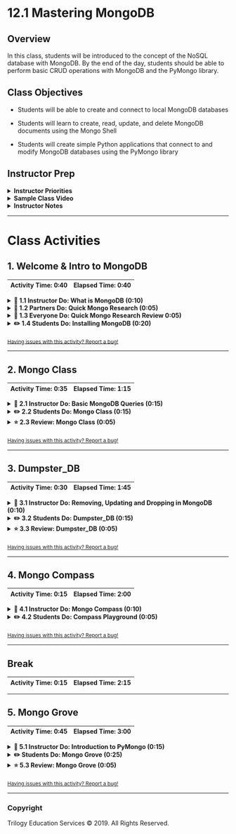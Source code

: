 # 12.1 Mastering MongoDB

## Overview

In this class, students will be introduced to the concept of the NoSQL database with MongoDB. By the end of the day, students should be able to perform basic CRUD operations with MongoDB and the PyMongo library.

## Class Objectives

* Students will be able to create and connect to local MongoDB databases

* Students will learn to create, read, update, and delete MongoDB documents using the Mongo Shell

* Students will create simple Python applications that connect to and modify MongoDB databases using the PyMongo library

## Instructor Prep

<details>
  <summary><strong>Instructor Priorities</strong></summary>

* Students should be able to install MongoDB on their machines within the first hour of class. If anyone has trouble getting it running, the instructional team should strive to offer that student assistance.

* Students should understand how to make queries with MongoDB by the end of class. Meeting this goal will build the necessary foundation for the next lecture which will integrate such queries with web-scraping.

* Lastly, as a reminder these slideshows are for instructor use only - when distributing slides to students, please first export the slides to a PDF file. You may then send out the PDF file.

</details>

<details>
  <summary><strong>Sample Class Video</strong></summary>

* To view an example class lecture visit (Note video may not reflect latest lesson plan): [Class Video](https://codingbootcamp.hosted.panopto.com/Panopto/Pages/Viewer.aspx?id=c1d0ef7e-7378-46b7-96dd-664c87a0163c)

</details>

<details>
  <summary><strong>Instructor Notes</strong></summary>

* Please reference our [Student FAQ](../../../05-Instructor-Resources/README.md#Unit-12-web-scraping-and-document-databases) for answers to questions frequently asked by students of this program. If you have any recommendations for additional questions, feel free to log an issue or a pull request with your desired additions.

</details>

- - -

# Class Activities

## 1. Welcome & Intro to MongoDB

| Activity Time:       0:40 |  Elapsed Time:      0:40  |
|---------------------------|---------------------------|

<details>
  <summary><strong>📣 1.1 Instructor Do: What is MongoDB (0:10)</strong></summary>

* Open the [slideshow](https://docs.google.com/presentation/d/1PSATuHbeajlIU-D8D_NAP_6kGfIAVHZcpl7KBLjOwzo/edit?usp=sharing) and go through the presentation with the class, utilizing slides 1 - 8 answering whatever questions students may have.

* Start by informing the class that MongoDB is a popular NoSQL database.

  * A NoSQL database is simply a non-relational database. In other words, NoSQL databases do not employ SQL relational model when storing data.

  * Students should recall their experiences working with JSON in the past. MongoDB uses a very similar format called BSON which stands for Binary JSON.

  * For the sake of simplicity and the purposes of this class, let students know that working with BSON documents is essentially identical to working with JSON.

* The key differences between SQL and NoSQL databases can be seen in how related data points are stored in each.

  * In SQL databases, relating data between tables requires the developer to join the rows of one with the rows of another.

    ![SQL Joins](Images/01-WhatIsMongo_SQLJoins.jpg)

  * BSON data, on the other hand, do not require much in the way of joins because they can store objects within objects. This allows developers to save nested data directly and eliminates the need to model data relationally.

  * With NoSQL, once data is added to the database, it is a cinch to traverse. Simply navigate through the data in the same manner one would JSON data.

    ![NoSQL Data Storagesss](Images/01-WhatIsMongo_NoSQL.jpg)

* Open the MongoDB storage slide and explain to the class how MongoDB databases store data.

  * Databases contain collections. Collections contain documents. Documents contain fields. Fields store data.

    ![Collection](Images/01-WhatIsMongo_Collection.jpg)

  * Reiterate how MongoDB is still an inherently different style of data storage than MySQL. A BSON document is basically a more flexible form of JSON with individual documents capable of containing strings, ints, booleans, arrays, and even other objects.

* Answer whatever questions students may have before moving onto the next activity.

</details>

<details>
  <summary><strong>👥 1.2 Partners Do: Quick Mongo Research (0:05)</strong></summary>

* Load up [slide](https://docs.google.com/presentation/d/1PSATuHbeajlIU-D8D_NAP_6kGfIAVHZcpl7KBLjOwzo/edit?usp=sharing) 9 to present this activity and ask the class to work in pairs in order to answer the questions on slide 10. The questions are the following:

  * What are the advantages of using a NoSQL database like MongoDB according to the MongoDB Website?

  * What are the advantages of using a NoSQL database like MongoDB according to the web (places like Quora)?

  * What are the disadvantages of using a NoSQL database like MongoDB according to the web (places like Quora)?

</details>

<details>
  <summary><strong>🎉 1.3 Everyone Do: Quick Mongo Research Review 0:05)</strong></summary>

* Ensure students can see slide 12 from the [slideshow](https://docs.google.com/presentation/d/1PSATuHbeajlIU-D8D_NAP_6kGfIAVHZcpl7KBLjOwzo/edit?usp=sharing) with the activity questions whilst reviewing the previous activity with the class.

* What are the advantages of using a noSQL database like MongoDB according to the MongoDB Website?

  * "Relational databases require that schemas be defined before you can add data. For example, you might want to store data about your customers such as phone numbers, first and last name, address, city and state – a SQL database needs to know what you are storing in advance."

  * "Object-oriented programming that is easy to use and flexible."

* What are the advantages of using a noSQL database like MongoDB according to the web? [Advantages Link](http://stackoverflow.com/questions/2117372/what-are-the-advantages-of-using-a-schema-free-database-like-mongodb-compared-to) [Advantages & Disadvantages Link](https://stackoverflow.com/questions/5244437/pros-and-cons-of-mongodb)

  * Deep query-ability. MongoDB supports dynamic queries on documents using a document-based query language that's nearly as powerful as SQL.

  * No schema migrations. Since MongoDB is schema-free, your code defines your schema.

* What are the disadvantages of using a NoSQL database like MongoDB according to the web? [Advantages & Disadvantages Link](https://stackoverflow.com/questions/5244437/pros-and-cons-of-mongodb)

  * Sometimes, using joins and having strict schemas is actually preferable to MongoDB.

  * "If your database has a lot of relations and normalization, it might make little sense to use something like MongoDB. It's all about finding the right tool for the job."

</details>

<details>
  <summary><strong>✏️ 1.4 Students Do: Installing MongoDB (0:20)</strong></summary>

* Open the [slideshow](https://docs.google.com/presentation/d/1PSATuHbeajlIU-D8D_NAP_6kGfIAVHZcpl7KBLjOwzo/edit?usp=sharing) and use slides 13 - 19 to assist the class to install MongoBD into their machine.

* Send out the MongoDB installation guide to students:

  * [Mac Install Guide](https://docs.mongodb.com/manual/tutorial/install-mongodb-on-os-x/)

  * [Windows Install Guide](https://docs.mongodb.com/manual/tutorial/install-mongodb-on-windows/)

* **Note:** if students using Mac have recently upgraded to Big Sur and have not upgraded brew since, make sure they run `brew update` beforehand or they will run into issues installing Mongo.

* Tell them to ask the instructional team for help if they have any questions while installing or configuring MongoDB.

* At the 15-minute mark, ask if there are any people who haven't been able to install and configure MongoDB yet. Assist anyone who needs help.

* Ask the class if they can start up MongoDB by typing `mongod` into their terminal/bash windows. Their terminal/bash screens should look something like this:

    ![5-mongod](Images/02-Install_Mongod.jpg)

* `mongod` may automatically start, causing it to return an error. Students can double check that MongoDB is working by running `mongo`.

* If there are any remaining students who do not have it installed and configured, ask them to talk with a TA to figure out the issue.

</details>

<sub>[Having issues with this activity? Report a bug!](hhttps://bit.ly/39Mxiut)</sub>

- - -

## 2. Mongo Class

| Activity Time:       0:35 |  Elapsed Time:      1:15  |
|---------------------------|---------------------------|

<details>
  <summary><strong>📣 2.1 Instructor Do: Basic MongoDB Queries (0:15)</strong></summary>

* Open the [slideshow](https://docs.google.com/presentation/d/1PSATuHbeajlIU-D8D_NAP_6kGfIAVHZcpl7KBLjOwzo/edit?usp=sharing) and use slides 20 - 25 to go over basic MongoDB queries.

* Instruct the class to open `mongod` if they don't already have it open and to follow along throughout this activity.

  * The `mongod` window must remain open so that MongoDB can continue to run.

  * While `mongod` is running, open up another terminal/bash window and run `mongo` to start up the mongo shell.

* As with MySQL, the first step in working with any kind of database is to create that database on the server.

  * Create the database `travel_db` by typing the command `use travel_db` into the mongo shell.

  * The existence of this database can be verified using the `db` command. This command lets users know which database they are currently working inside of.

  * To show all of the databases that currently exist on the server, type `show dbs` into the Mongo shell.

    ![Databases](Images/03-BasicMongo_DB.png)

  * Only those databases that contain some data will be shown. MongoDB will not save a database until some values exist within it.

* To show the collections within the current database, enter `show collections` into the mongo shell.

  * Because no collection has been created within `travel_db` yet, nothing will be returned at this time.

  * To insert a document into a database's collection, the syntax `db.collectionName.insert({key:value})` is used.

    ![Inserting Data](Images/03-BasicMongo_Collections.png)

  * The `db` implicitly refers to the currently selected database. In this specific case that means it is referring to `travel_db`.

  * `collectionName` should be replaced with the name of the collection that the data will be inserted into. If the named collection does not yet exist, then mongo will create it automatically.

  * `insert({key:value})` allows users to then insert a document into the collection. Remind the students that the format of the document in functionally similar to that of a Python dictionary.

  * `db.collectionName.find().pretty()` can then be used in order to print out the data that are stored within the named collection. The `pretty()` method prints out the data in a more readable format.

    ![Pretty Print](Images/03-BasicMongo_PrettyPrint.png)

  * With the assistance of the class, insert two or three new documents into the `destinations` collection before moving onto the next point.

* To find specific documents within a collection, the syntax used is `db.collectionName.find({key:value})`.

    ![Finding Documents](Images/03-BasicMongo_Find.png)

  * The first line of code above will perform a search for all documents whose `country` matches `USA`.

  * The second line will return all documents whose `continent` is `Europe`.

  * Lastly, explain how it is possible to find a single document by its `_id` which is a uniquely generated string that is automatically set whenever a document is made.

* Answer any questions students may have before moving onto the next activity.

</details>

<details>
  <summary><strong>✏️ 2.2 Students Do: Mongo Class (0:15)</strong></summary>

* In this activity, students will familiarize themselves with the basic query operations in MongoDB. Specifically, they will practice inserting and finding documents.

* Open the [slideshow](https://docs.google.com/presentation/d/1PSATuHbeajlIU-D8D_NAP_6kGfIAVHZcpl7KBLjOwzo/edit?usp=sharing) and use slides 26 and 27 to present the instructions to the class.
  ![Mongo Class Output](Images/04-MongoClass_Output.png)

* **Instructions**:

  * Use the command line to create a `ClassDB` database

  * Insert entries into this database for yourself and the people around you within a collection called `students`

  * Each document should have a field of `name` with the person's name, a field of `favorite_python_library` for the person's favorite Python library, a field of `age` for the person's age, and a field of `hobbies` which will hold a list of that person's hobbies.

  * Use the `find()` commands to get a list of everyone of a specific age before using `name` to collect the entry for a single person.

* **Bonus**:

  * Check out the MongoDB documentation and figure out how to find users by an entry within an array.

</details>

<details>
  <summary><strong>⭐ 2.3 Review: Mongo Class (0:05)</strong></summary>

* Open up [02-Stu_MongoClass](Activities/02-Stu_MongoClass/Solved/MongoClass.md) within an editor and go over the code contained within with the class, answering whatever questions students may have.

* You can also open the [slideshow](https://docs.google.com/presentation/d/1PSATuHbeajlIU-D8D_NAP_6kGfIAVHZcpl7KBLjOwzo/edit?usp=sharing) and leave slide 28 opened while reviewing this activity.

* When discussing this activity, make sure to hit upon the following points...

  * Creating/selecting a database is simple: `use classDB`, where `classDB` is the name of the database.

  * Inserting a document into a collection is also simple. The syntax involved is: `db.students.insert({})`, where `students` is the name of the collection, and a document in the form of a dictionary is inserted between the parentheses.

    ![Inserting Documents](Images/04-MongoClass_Insert.png)

</details>

<sub>[Having issues with this activity? Report a bug!](https://bit.ly/34eIrTC)</sub>

- - -

## 3. Dumpster_DB

| Activity Time:       0:30 |  Elapsed Time:      1:45  |
|---------------------------|---------------------------|

<details>
  <summary><strong>📣 3.1 Instructor Do: Removing, Updating and Dropping in MongoDB (0:10)</strong></summary>

* Now that the class knows how to create and read elements within a Mongo database, it is time to go over how to update and delete data as well.

* Open the [slideshow](https://docs.google.com/presentation/d/1PSATuHbeajlIU-D8D_NAP_6kGfIAVHZcpl7KBLjOwzo/edit?usp=sharing) and use slides 29 - 33 to assist you to present this unit.

* Using the `travel_db` database from earlier, show the class how they can use the `db.collectionName.update()` method to update documents.

  * The `update()` method takes in two objects as its parameters. The first object tells the application what document(s) to search through whilst the second object informs the application on what values to change.

  * The second object passed uses the following syntax: `{$set: {KEY:VALUE}}`. Failing to use this syntax could lead to errors or might even break the document.

  * Make sure to let the class know that the `update()` method will only update the first entry which matches.

  * To update more than one document, the `updateMany()` method can be used instead. This method will update all of the records that meet the given criterion.

  * Passing the parameter `{multi:true}` into the `update()` method would also work but is more complex and not ideal.

    ![Updating Mongo](Images/05-MongoCRUD_Update.png)

  * If the field to update does not yet exist, the field will be inserted into the document instead.

  * If the document being searched for within a collection does not exist, the `update()` method will not create the document in question unless `{upsert:true}` is passed as a parameter. This option combines `update` and `insert`, meaning that if a document already exists that meets the given criterion, it will be updated. If the document doesn't exist, however, MongoDB will create one with the given information.

    ![Upsert Option](Images/05-MongoCRUD_Upsert.png)

  * To add elements into an array, use `$push` instead of `$set`. This will push the value provided into the array without modifying any of the other elements.

    ![Push to Array](Images/05-MongoCRUD_Push.png)

* Deleting documents from a Mongo collection is easy as the `db.collectionName.remove({})` method is used.

  * The object being passed into the `remove()` method dictates what key/value pairing to search for. Adding the `justOne` parameter will remove a single document.

  * Without the `justOne` parameter, all documents matching the key/value pairing will be dropped from the collection.

  * Passing an empty object into the `remove()` method will drop all documents from the collection. This is extremely risky as all of that data will be lost.

  * The `db.collectionName.drop()` method will delete the collection named from the Mongo database while `db.dropDatabase()` will delete the database itself.

    ```python
    # Show how to delete an entry with db.[COLLECTION_NAME].remove({justOne: true})
    db.destinations.remove({"country": "Morocco"},
    {justOne: true})

    # Show how to empty a collection with db.[COLLECTION_NAME].remove()
    db.destinations.remove({})

    # Show how to drop a collection with db.[COLLECTION_NAME].drop()
    db.destinations.drop()

    # Show how to drop a database
    db.dropDatabase()
    ```

* Answer any questions the class may have before moving on to the next activity.

</details>

<details>
  <summary><strong>✏️ 3.2 Students Do: Dumpster_DB (0:15)</strong></summary>

* In this activity, students will gain further practice with CRUD operations in MongoDB as they create a database centered around dumpster diving.

* Open the [slideshow](https://docs.google.com/presentation/d/1PSATuHbeajlIU-D8D_NAP_6kGfIAVHZcpl7KBLjOwzo/edit?usp=sharing) and use slides 34 and 35 to present the instructions for this activity.

  ![Dumpster DB Output](Images/06-DumpsterDB_Output.png)

* **Instructions**:

  * Create and use a new database called `Dumpster_DB` using the Mongo shell.

  * Create a collection called `divers` which will contain a string field for `name`, an integer field for `yearsDiving`, a boolean field for `stillDiving`, and an array of strings for `bestFinds`.

  * Insert three new documents into the collection. Be creative with what you put in here and have some fun with it.

  * Update the `yearsDiving` fields for your documents so that they are one greater than their original values.

  * Update the `stillDiving` value for one of the documents so that it is now false.

  * Push a new value into the `bestFinds` array for one of the documents.

  * Look through the collection, find the diver with the smallest number of `bestFinds`, and remove it from the collection.

</details>

<details>
  <summary><strong>⭐ 3.3 Review: Dumpster_DB (0:05)</strong></summary>

* Open up [04-Stu_DumpsterDB](Activities/04-Stu_DumpsterDB/Solved/dumpsterDB.md) within an editor and go over the code contained within with the class, answering whatever questions students may have.

* Open the [slideshow](https://docs.google.com/presentation/d/1PSATuHbeajlIU-D8D_NAP_6kGfIAVHZcpl7KBLjOwzo/edit?usp=sharing) and leave slide 36 open while reviewing the activity.

</details>

<sub>[Having issues with this activity? Report a bug!](https://bit.ly/2xPwgRc)</sub>

- - -

## 4. Mongo Compass

| Activity Time:       0:15 |  Elapsed Time:      2:00  |
|---------------------------|---------------------------|

<details>
  <summary><strong>📣 4.1 Instructor Do: Mongo Compass (0:10)</strong></summary>

* While working within the mongo shell is fine and dandy, life would be far simpler if there were an application to view/modify Mongo databases. Thankfully there is in [MongoDB Compass](https://www.mongodb.com/products/compass).

* Open the [slideshow](https://docs.google.com/presentation/d/1PSATuHbeajlIU-D8D_NAP_6kGfIAVHZcpl7KBLjOwzo/edit?usp=sharing) and use slides 37 and 38 to go over Mongo Compass.

  * Students may have already installed MongoDB Compass during their installation of MongoDB Server. If so, they should be able to open up the application already. If not, have them download the application from [this link](https://www.mongodb.com/download-center?filter=enterprise#compass).

* Once the class has downloaded and installed MongoDB Compass, open up the application and walk through how to connect to localhost with the students.

  * Connecting to localhost is REALLY simple with MongoDB Compass as the default values for the connection are always set for localhost. Because of this, the class should be able to connect straight away so long as `mongod` is running.

    ![Mongo Compass Connect](Images/07-MongoCompass_Connect.png)

  * Upon hitting that "CONNECT" button, students should be able to view a list of all of the MongoDB databases hosted on their localhost server.

  * Clicking on a database's name will take users to a list of all of the collections stored on that database. Clicking on a collection name will then take them into a view in which they can peruse all of that collection's documents.

    ![Compass Docs View](Images/07-MongoCompass_DocsView.png)

* When inside of the Document Viewer, users can create, read, update, and even delete data using the GUI. They can also choose to view their data as a table if they really wanted to.

</details>

<details>
  <summary><strong>✏️ 4.2 Students Do: Compass Playground (0:05)</strong></summary>

* Open the [slideshow](https://docs.google.com/presentation/d/1PSATuHbeajlIU-D8D_NAP_6kGfIAVHZcpl7KBLjOwzo/edit?usp=sharing) and leave slide 39 open while students work on this activity.

* Now that the class has MongoDB Compass installed on their computers, provide them with some time to play around with the application.

* After time has passed, release the class on their break and let them know that they will be diving back into Python when they return.

</details>

<sub>[Having issues with this activity? Report a bug!](https://bit.ly/2xT8wvv)</sub>

- - -

## Break

| Activity Time:       0:15 |  Elapsed Time:      2:15  |
|---------------------------|---------------------------|

- - -

## 5. Mongo Grove

| Activity Time:       0:45 |  Elapsed Time:      3:00  |
|---------------------------|---------------------------|

<details>
  <summary><strong>📣 5.1 Instructor Do: Introduction to PyMongo (0:15)</strong></summary>

* This activity introduces the use of the PyMongo library which allows developers to use Python to work with MongoDB.

* Open the [slideshow](https://docs.google.com/presentation/d/1PSATuHbeajlIU-D8D_NAP_6kGfIAVHZcpl7KBLjOwzo/edit?usp=sharing) and use slides 41 - 45 to assist you to present this unit to the class.

  * Inform students that PyMongo serves as the interface between Python and MongoDB.

  * The syntax used in PyMongo is strikingly similar to that of MongoDB. As such, the learning curve for the library is quite small in comparison to something like SQLAlchemy.

* Have students install PyMongo into their environment by running the following command:

  ```bash
  pip install pymongo
  ```

* Open up [05-Ins_PyMongo](Activities/05-Ins_PyMongo/Solved/intro_to_pymongo.ipynb) within an IDE and work through the code line-by-line with the class, answering whatever questions students may have.

  * After importing the PyMongo library into the application, a connection with a running instance of MongoDB must be established using `pymongo.MongoClient(connectionString)`

  * As was the case with SQLAlchemy, the connection PyMongo establishes is set with a connection string. This string uses the syntax `mongodb://USERNAME:PASSWORD@HOST:PORT`

  * Since the default localhost connection does not have a username or password set, the string for local instances of MongoDB would be `mongodb://localhost:27017`

  * Explain that `27017` is the default port used by MongoDB. It also happens to be a zip code in South Carolina.

    ![PyMongo Connection](Images/08-PyMongo_Connection.png)

* The `classDB` database is assigned to the variable `db` using `client.classDB`. This tells the PyMongo client that the developer will be working inside of the `classDB` database.

  * The `db.collectionName.find({})` method creates a query that collects all of the documents within the collection named.

  * The query can be made more specific by adding key/value pairs into the object passed as a parameter.

  * Inserting a document into a collection in PyMongo is similar to the process in MongoDB. Here, the only difference is the underscore used in the `insert_one()` method, in contrast to the camel case used in MongoDB's `insertOne()`.

    ![Read and Create](Images/08-PyMongo_ReadCreate.png)

  * Likewise, updating a document in PyMongo is similar to its counterpart in MongoDB. Again, the only difference is the underscore used in `update_one()`.

  * Remind the class that after specifying the field with which we identify the document to be updated, the information to be updated is specified with the syntax: `{$set: {key:value}}`.

  * Pushing an item into an array is similar with `$set` getting replaced with `$push` instead.

    ![PyMongo Update](Images/08-PyMongo_Update.png)

  * To delete a field from a document, the `update_one({},{})` method can be used and `$unset` is passed into the second object in place of `$set`.

  * Finally, go over how to delete a document from a collection using the `db.collectionName.delete_one({})` method where the document to delete has data matching that stored within the passed object.

    ![PyMongo Delete](Images/08-PyMongo_Delete.png)

* Answer any questions students may have before moving on to the next activity.

</details>

<details>
  <summary><strong>✏️ Students Do: Mongo Grove (0:25)</strong></summary>

* In this activity, students will build a command-line interface application for the produce department of a supermarket. They will have to use PyMongo to enable Python to interact with MongoDB.

* Open the [slideshow](https://docs.google.com/presentation/d/1PSATuHbeajlIU-D8D_NAP_6kGfIAVHZcpl7KBLjOwzo/edit?usp=sharing) and use slides 46 and 47 to present the instructions for this activity.

* **Instructions**:

  * Use PyMongo to create a `fruits_db` database, and a `fruits` collection.

  * Into that collection, insert two documents of fruit shipments received by your supermarket. They should contain the following information: vendor name, type of fruit, quantity received, and ripeness rating (1 for unripe, 2 for ripe, 3 for over-ripe).

  * Because not every supermarket employee is versed in using MongoDB, your task is to build an easy-to-use app that can be run from the console.

  * Build a Python script that asks the user for the above information, then inserts a document into a MongoDB database.

  * It would be good to Modify the app so that when the record is entered, the current date and time is automatically inserted into the document.

* **Hint**:

  * Consult the [documentation](https://docs.python.org/3/library/datetime.html) on the `datetime` library.

</details>

<details>
  <summary><strong>⭐ 5.3 Review: Mongo Grove (0:05)</strong></summary>

* Open up [06-Stu_MongGrove](Activities/06-Stu_MongGrove/Solved/mongo_grove.ipynb) within an IDE and go over the code contained within with the class, answering whatever questions students may have.

* Open the [slideshow](https://docs.google.com/presentation/d/1PSATuHbeajlIU-D8D_NAP_6kGfIAVHZcpl7KBLjOwzo/edit?usp=sharing) and leave slide 48 while reviewing the activity.

  * A connection string is created and set to the variable `conn` before being used to create a connection to a local MongoDB server.

  * After declaring the database and the collection as `db` and `collection`, the user's input is used to set the `vendor`, `fruit_type`, `quantity`, and `ripeness` variables. These items are then inserted as key-value pairs within a dictionary.

  * Point out that `datetime.datetime.utcnow()` can be used as the value of a key-value pair to be inserted as a timestamp of the data entry.

  * In order to insert the dictionary created as a new document, the `insert_one()` method is used.

  * To print the current inventory within the collection, a `find()` query is used on `fruits` and then the results are looped through.

</details>

<sub>[Having issues with this activity? Report a bug!](https://bit.ly/2xT8wvv)</sub>

- - -

### Copyright

Trilogy Education Services © 2019. All Rights Reserved.
